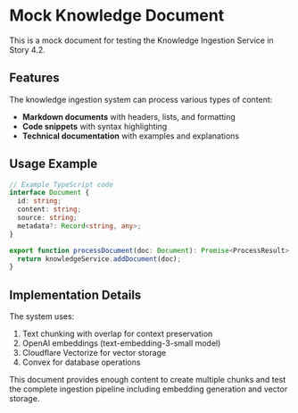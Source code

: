 # Mock Knowledge Document

This is a mock document for testing the Knowledge Ingestion Service in Story 4.2.

## Features

The knowledge ingestion system can process various types of content:

- **Markdown documents** with headers, lists, and formatting
- **Code snippets** with syntax highlighting
- **Technical documentation** with examples and explanations

## Usage Example

```typescript
// Example TypeScript code
interface Document {
  id: string;
  content: string;
  source: string;
  metadata?: Record<string, any>;
}

export function processDocument(doc: Document): Promise<ProcessResult> {
  return knowledgeService.addDocument(doc);
}
```

## Implementation Details

The system uses:

1. Text chunking with overlap for context preservation
2. OpenAI embeddings (text-embedding-3-small model)
3. Cloudflare Vectorize for vector storage
4. Convex for database operations

This document provides enough content to create multiple chunks and test the complete ingestion pipeline including embedding generation and vector storage.

